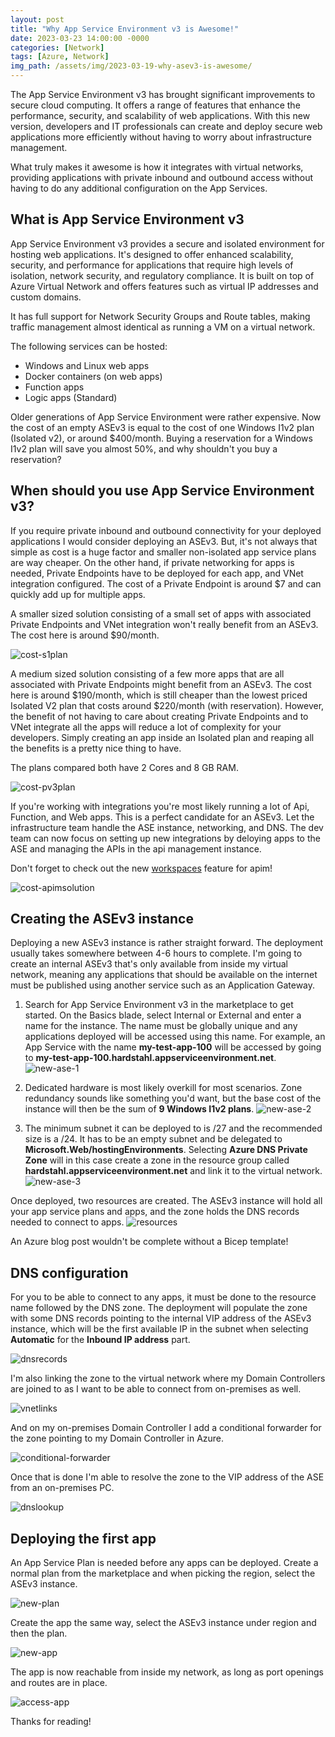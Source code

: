 ```yaml
---
layout: post
title: "Why App Service Environment v3 is Awesome!"
date: 2023-03-23 14:00:00 -0000
categories: [Network]
tags: [Azure, Network]
img_path: /assets/img/2023-03-19-why-asev3-is-awesome/
---
```


The App Service Environment v3 has brought significant improvements to secure cloud computing. It offers a range of features that enhance the performance, security, and scalability of web applications. With this new version, developers and IT professionals can create and deploy secure web applications more efficiently without having to worry about infrastructure management.

What truly makes it awesome is how it integrates with virtual networks, providing applications with private inbound and outbound access without having to do any additional configuration on the App Services.

## What is App Service Environment v3

App Service Environment v3 provides a secure and isolated environment for hosting web applications. It's designed to offer enhanced scalability, security, and performance for applications that require high levels of isolation, network security, and regulatory compliance. It is built on top of Azure Virtual Network and offers features such as virtual IP addresses and custom domains.

It has full support for Network Security Groups and Route tables, making traffic management almost identical as running a VM on a virtual network.

The following services can be hosted:

- Windows and Linux web apps
- Docker containers (on web apps)
- Function apps
- Logic apps (Standard)

Older generations of App Service Environment were rather expensive. Now the cost of an empty ASEv3 is equal to the cost of one Windows I1v2 plan (Isolated v2), or around $400/month. Buying a reservation for a Windows I1v2 plan will save you almost 50%, and why shouldn't you buy a reservation?

## When should you use App Service Environment v3?

If you require private inbound and outbound connectivity for your deployed applications I would consider deploying an ASEv3. But, it's not always that simple as cost is a huge factor and smaller non-isolated app service plans are way cheaper. On the other hand, if private networking for apps is needed, Private Endpoints have to be deployed for each app, and VNet integration configured. The cost of a Private Endpoint is around $7 and can quickly add up for multiple apps.

A smaller sized solution consisting of a small set of apps with associated Private Endpoints and VNet integration won't really benefit from an ASEv3. The cost here is around $90/month.

![cost-s1plan](cost-s1plan.png)

A medium sized solution consisting of a few more apps that are all associated with Private Endpoints might benefit from an ASEv3. The cost here is around $190/month, which is still cheaper than the lowest priced Isolated V2 plan that costs around $220/month (with reservation). However, the benefit of not having to care about creating Private Endpoints and to VNet integrate all the apps will reduce a lot of complexity for your developers. Simply creating an app inside an Isolated plan and reaping all the benefits is a pretty nice thing to have.

The plans compared both have 2 Cores and 8 GB RAM.

![cost-pv3plan](cost-pv3plan.png)

If you're working with integrations you're most likely running a lot of Api, Function, and Web apps. This is a perfect candidate for an ASEv3. Let the infrastructure team handle the ASE instance, networking, and DNS. The dev team can now focus on setting up new integrations by deloying apps to the ASE and managing the APIs in the api management instance.

Don't forget to check out the new [workspaces](https://learn.microsoft.com/en-us/azure/api-management/workspaces-overview) feature for apim!

![cost-apimsolution](cost-apimsolution.png)

## Creating the ASEv3 instance

Deploying a new ASEv3 instance is rather straight forward. The deployment usually takes somewhere between 4-6 hours to complete. I'm going to create an internal ASEv3 that's only available from inside my virtual network, meaning any applications that should be available on the internet must be published using another service such as an Application Gateway.

1. Search for App Service Environment v3 in the marketplace to get started. On the Basics blade, select Internal or External and enter a name for the instance. The name must be globally unique and any applications deployed will be accessed using this name. For example, an App Service with the name **my-test-app-100** will be accessed by going to **my-test-app-100.hardstahl.appserviceenvironment.net**.
   ![new-ase-1](new-ase-1.png)

2. Dedicated hardware is most likely overkill for most scenarios. Zone redundancy sounds like something you'd want, but the base cost of the instance will then be the sum of **9 Windows I1v2 plans**.
   ![new-ase-2](new-ase-2.png)

3. The minimum subnet it can be deployed to is /27 and the recommended size is a /24. It has to be an empty subnet and be delegated to **Microsoft.Web/hostingEnvironments**. Selecting **Azure DNS Private Zone** will in this case create a zone in the resource group called **hardstahl.appserviceenvironment.net** and link it to the virtual network.
   ![new-ase-3](new-ase-3.png)

Once deployed, two resources are created. The ASEv3 instance will hold all your app service plans and apps, and the zone holds the DNS records needed to connect to apps.
![resources](resources.png)

An Azure blog post wouldn't be complete without a Bicep template!

<script src="https://gist.github.com/Hardstl/e0e2dabe4beccaab60c496d488e97240.js"></script>

## DNS configuration

For you to be able to connect to any apps, it must be done to the resource name followed by the DNS zone. The deployment will populate the zone with some DNS records pointing to the internal VIP address of the ASEv3 instance, which will be the first available IP in the subnet when selecting **Automatic** for the **Inbound IP address** part.

![dnsrecords](dnsrecords.png)

I'm also linking the zone to the virtual network where my Domain Controllers are joined to as I want to be able to connect from on-premises as well.

![vnetlinks](vnetlinks.png)

And on my on-premises Domain Controller I add a conditional forwarder for the zone pointing to my Domain Controller in Azure.

![conditional-forwarder](conditional-forwarder.png)

Once that is done I'm able to resolve the zone to the VIP address of the ASE from an on-premises PC.

![dnslookup](dnslookup.png)

## Deploying the first app

An App Service Plan is needed before any apps can be deployed. Create a normal plan from the marketplace and when picking the region, select the ASEv3 instance.

![new-plan](new-plan.png)

Create the app the same way, select the ASEv3 instance under region and then the plan.

![new-app](new-app.png)

The app is now reachable from inside my network, as long as port openings and routes are in place.

![access-app](access-app.png)

Thanks for reading!
